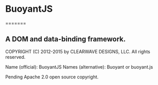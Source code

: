 <h1>BuoyantJS</h1>
=======

<h2>A DOM and data-binding framework.</h2>




COPYRIGHT (C) 2012-2015 by CLEARWAVE DESIGNS, LLC.  All rights reserved.

Name (official): BuoyantJS
Names (alternative): Buoyant or buoyant.js

Pending Apache 2.0 open source copyright.
